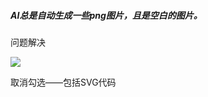 ##### AI总是自动生成一些png图片，且是空白的图片。

问题解决

![](F:\Git\presonalnote\Ai\picture\Ai导出png问题处理.jpg)

取消勾选——包括SVG代码